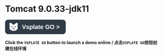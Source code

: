 # Tomcat 9.0.33-jdk11

<a href="https://www.vsplate.com/?docker-compose=https://github.com/vsplate/dcenvs/tomcat/9.0.33-jdk11"><img alt="VSPLATE GO" src="https://raw.githubusercontent.com/vsplate/images/master/vsgo_btn.png" width="200px"></a>

**Click the `VSPLATE GO` button to launch a demo online / 点击`VSPLATE GO`按钮创建在线环境**